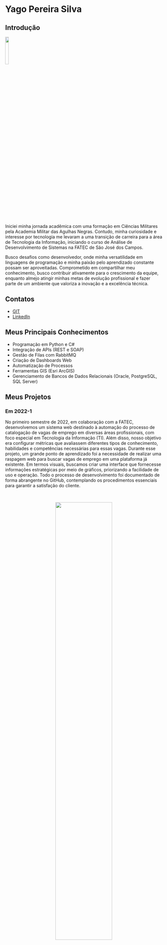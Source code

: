 # Yago Pereira Silva

## Introdução
<img src='/readme/yago.jpeg' width="15%" />

Iniciei minha jornada acadêmica com uma formação em Ciências Militares pela Academia Militar das Agulhas Negras. Contudo, minha curiosidade e interesse por tecnologia me levaram a uma transição de carreira para a área de Tecnologia da Informação, iniciando o curso de Análise de Desenvolvimento de Sistemas na FATEC de São José dos Campos.

Busco desafios como desenvolvedor, onde minha versatilidade em linguagens de programação e minha paixão pelo aprendizado constante possam ser aproveitadas. Comprometido em compartilhar meu conhecimento, busco contribuir ativamente para o crescimento da equipe, enquanto almejo atingir minhas metas de evolução profissional e fazer parte de um ambiente que valoriza a inovação e a excelência técnica.

## Contatos
* [GIT](https://github.com/YagoPSilva)
* [LinkedIn](https://www.linkedin.com/in/yago-pereira21/)

## Meus Principais Conhecimentos
* Programação em Python e C#
* Integração de APIs (REST e SOAP)
* Gestão de Filas com RabbitMQ
* Criação de Dashboards Web
* Automatização de Processos
* Ferramentas GIS (Esri ArcGIS)
* Gerenciamento de Bancos de Dados Relacionais (Oracle, PostgreSQL, SQL Server)

## Meus Projetos

### Em 2022-1


No primeiro semestre de 2022, em colaboração com a FATEC, desenvolvemos um sistema web destinado à automação do processo de catalogação de vagas de emprego em diversas áreas profissionais, com foco especial em Tecnologia da Informação (TI). Além disso, nosso objetivo era configurar métricas que avaliassem diferentes tipos de conhecimento, habilidades e competências necessárias para essas vagas. Durante esse projeto, um grande ponto de aprendizado foi a necessidade de realizar uma raspagem web para buscar vagas de emprego em uma plataforma já existente. Em termos visuais, buscamos criar uma interface que fornecesse informações estratégicas por meio de gráficos, priorizando a facilidade de uso e operação. Todo o processo de desenvolvimento foi documentado de forma abrangente no GitHub, contemplando os procedimentos essenciais para garantir a satisfação do cliente.

<br>
  <p align="center">
    <img src="readme/2022-1/gif-home-vagas.gif" width="60%" />
</p>

<br>
  <p align="center">
    <img src="readme/2022-1/cadastro-login-interfaceadm.gif" width="60%" />
</p>

<br>
  <p align="center">
    <img src="readme/2022-1/cursos-metricas-localização.gif" width="60%" />
</p>

Para mais informações:
[GIT](https://github.com/Fiv5TechCo/API-1ADS-2022-1)

#### Tecnologias Utilizadas
* HTML5 (Front-end) 
* CSS3 (Front-end)
* Java Script (Front-end)
* Bootstrap (Front-end)
* Python (Back-end)
* Flask (Back-end)
* SQLite (Banco de Dados)
* Github (Documentação e Versionamento)
* Figma (Prototipagem)

#### Contribuições Pessoais
Durante minha participação no projeto, desempenhei um papel essencial tanto no desenvolvimento técnico quanto na gestão eficaz da equipe. Como Scrum Master, fui encarregado de liderar e coordenar as atividades do time, garantindo a adesão aos princípios ágeis e promovendo um ambiente de trabalho colaborativo e produtivo.

Minhas responsabilidades incluíam o gerenciamento das tarefas da equipe, desde o planejamento até a entrega, utilizando metodologias ágeis para garantir o cumprimento dos prazos e a qualidade do trabalho. Além disso, fui responsável por facilitar as reuniões diárias, as sessões de planejamento de sprint e as retrospectivas, promovendo a comunicação eficaz e a resolução de impedimentos.

Além do meu papel como Scrum Master, também contribuí ativamente para o desenvolvimento técnico do projeto. Fui responsável pela implementação das rotas e pela configuração inicial da aplicação com Flask, além de criar a conexão com o banco de dados SQLite e a realização da raspagem de dados por meio da biblioteca Beautiful Soup.

Na parte de interface do usuário, atuei a criação de templates HTML dinâmicos e a estilização com Bootstrap, garantindo uma experiência de usuário atraente e intuitiva. Também implementei situações lógicas em HTML usando o Jinja, como a paginação, para melhorar a usabilidade da plataforma.

Adicionalmente, desempenhei um papel-chave na geração de gráficos de burndown, fornecendo uma visão clara do progresso do projeto ao longo do tempo e auxiliando na identificação de possíveis desafios e áreas de melhoria.

Minha abordagem, combinada com minhas habilidades técnicas e de liderança, foram fundamentais para o sucesso deste projeto. Estou extremamente orgulhoso de ter contribuído de maneira significativa tanto para o desenvolvimento técnico quanto para a gestão eficaz da equipe.

#### Hard Skills
* HTML5 - Capacidade de criar estruturas semânticas em páginas web, proporcionando uma organização clara e eficiente do conteúdo. (Tenho autonomia)
* CSS3 - Habilidade para estilizar páginas web de forma autônoma, garantindo uma apresentação visual atrativa e coerente com os padrões modernos de design, utilizando frameworks como Bootstrap para agilizar o desenvolvimento. (Tenho autonomia)
* JavaScript - Competência em manipular o DOM e desenvolver lógica de programação, enriquecendo a interatividade e funcionalidade das aplicações web, e também utilizando frameworks como jQuery para simplificar o desenvolvimento. (Tenho autonomia)
* Python - Habilidade em desenvolver lógica de programação de maneira independente, utilizando Python como linguagem principal e também frameworks como Flask para desenvolvimento web. (Tenho autonomia)
* SQL - Capacidade de realizar operações CRUD de forma autônoma em bancos de dados SQLite, garantindo a eficiência e integridade na manipulação de dados. (Tenho autonomia)
* Scrum Master - Experiência em liderar equipes e coordenar atividades de acordo com metodologias ágeis, garantindo o cumprimento de prazos e a qualidade do trabalho. (Tenho autonomia)
* Gráficos de Burndown - Capacidade de criar e interpretar gráficos de burndown, fornecendo insights valiosos sobre o progresso do projeto ao longo do tempo e auxiliando na tomada de decisões estratégicas. (Tenho autonomia)

#### Soft Skills
* Colaboração - Demonstrei habilidades de colaboração ao trabalhar em equipe, compartilhando conhecimento, ajudando colegas com dificuldades e contribuindo para um ambiente de trabalho positivo e produtivo.
* Adaptabilidade - Mostrei capacidade de me adaptar a diferentes situações e exigências do projeto, ajustando-me às mudanças de prioridades, prazos e requisitos conforme necessário para alcançar os objetivos.
* Pensamento Crítico - Utilizei habilidades de pensamento crítico para analisar problemas complexos, identificar soluções eficazes e tomar decisões embasadas, contribuindo para o sucesso do projeto.
* Resolução de Problemas: Demonstrei habilidades sólidas em resolução de problemas ao enfrentar desafios técnicos e encontrar soluções eficientes e inovadoras, contribuindo para o avanço e aprimoramento do projeto.
* Gestão do Tempo - Gerenciei eficientemente meu tempo e minhas tarefas, priorizando atividades, cumprindo prazos e mantendo o projeto dentro do cronograma estabelecido.
* Proatividade - Tomei iniciativas e busquei constantemente maneiras de melhorar o projeto, identificando oportunidades de otimização, antecipando possíveis problemas e tomando medidas preventivas.
* Adaptabilidade - Demonstrei flexibilidade e adaptabilidade ao lidar com mudanças de escopo, requisitos ou tecnologias, ajustando-me rapidamente às novas circunstâncias e garantindo a continuidade do progresso do projeto.

### Em 2022-2


No segundo semestre de 2022, em parceria com a TrackCash, propomos o desenvolvimento de um Software Desktop com o objetivo de otimizar o processo de reconciliação financeira. O projeto visa criar uma plataforma que autorize o acesso automatizado às informações de vendas dos clientes da TrackCash por meio de API's e planilhas, simplificando a conciliação financeira. Nosso foco será garantir uma interface intuitiva e segura, priorizando a proteção dos dados dos clientes. Todo o processo será documentado e implementado seguindo as melhores práticas de gestão de projetos, com o compromisso de atender às necessidades específicas da TrackCash.

<br>
  <p align="center">
    <img src="/readme/2022-2/Cadastro_canais_adm.gif" width="60%" />
</p>

<br>
  <p align="center">
    <img src="/readme/2022-2/Config_canais.gif" width="60%" />
</p>

<br>
  <p align="center">
    <img src="/readme/2022-2/Config_canais_token.gif" width="60%" />
</p>

Para mais informações:
[GIT](https://github.com/micael-leal/API-FATEC-2-SEM)

#### Tecnologias Utilizadas
* Java (Back-end e Front-end com JavaFX)
* MySQL (Banco de Dados)
* Figma (Prototipagem)
* Git (Versionamento)
* Github (Documentação e Versionamento)
* Scene Builder (Front-end)

#### Contribuições Pessoais
Durante o projeto em parceria com a TrackCash participei de várias etapas fundamentais do desenvolvimento do Software Desktop voltado para otimização do processo de reconciliação financeira. Em primeiro lugar, contribuí significativamente com a configuração do banco de dados, criando um script SQL detalhado que contemplava a criação das tabelas necessárias e auxiliando na modelagem dos dados, garantindo uma estrutura sólida e eficiente para armazenar as informações financeiras dos clientes da TrackCash.

Além disso, fui responsável pela implementação da lógica de recuperação de e-mail, um aspecto crucial para a segurança e a conveniência dos usuários do sistema. Utilizei o protocolo SMTP e o pacote Java Mail para desenvolver um mecanismo robusto que permitisse o envio seguro de tokens de recuperação de senha para os clientes da TrackCash, proporcionando uma experiência de usuário tranquila e confiável.

Outra contribuição significativa foi a criação da interface gráfica do sistema utilizando JavaFX, com o apoio do Scene Builder. Esta etapa envolveu a concepção e implementação de telas intuitivas e visualmente atraentes, garantindo uma experiência de usuário agradável e eficiente. Além disso, trabalhei na implementação das funcionalidades de login como administrador, garantindo que apenas usuários autorizados tivessem acesso privilegiado ao sistema, e desenvolvi interfaces adicionais para as operações específicas de administrador, garantindo uma usabilidade fluida e consistente em todo o sistema.

#### Hard Skills
* SQL - Habilidade em criar scripts SQL para configuração de bancos de dados e modelagem de dados, assegurando uma estrutura sólida e eficiente para armazenamento de informações financeiras. (Tenho autonomia)
* Protocolo SMTP e Java Mail - Competência em utilizar protocolos de comunicação e pacotes específicos como Java Mail para implementar a funcionalidade de recuperação de e-mail, garantindo a segurança e confiabilidade no envio de tokens de recuperação de senha. (Tenho autonomia)
* JavaFX e Scene Builder - Capacidade de desenvolver interfaces gráficas utilizando JavaFX e Scene Builder, proporcionando uma experiência de usuário intuitiva e atraente, e facilitando a interação com o sistema. (Tenho autonomia parcial)
* Administração de Privilégios de Usuário - Habilidade em implementar funcionalidades de login como administrador e definir privilégios de usuário, assegurando que apenas usuários autorizados tenham acesso privilegiado ao sistema. (Tenho autonomia)
* Desenvolvimento Independente - Competência em trabalhar de forma autônoma na implementação de funcionalidades específicas do projeto, demonstrando capacidade de resolver problemas e alcançar objetivos sem supervisão direta. (Tenho autonomia)

#### Soft Skills
* Comunicação Efetiva - Demonstrei habilidade em comunicar de forma clara e eficiente os requisitos do banco de dados aos membros da equipe, garantindo uma compreensão mútua e uma implementação precisa da estrutura de dados necessária para o projeto.
* Colaboração Proativa - Contribuí ativamente para as reuniões de equipe, oferecendo insights e sugestões para melhorar a lógica de recuperação de e-mail e a interface gráfica, promovendo um ambiente de colaboração e inovação.
* Resolução de Problemas - Enfrentei desafios na implementação da lógica de recuperação de e-mail, identificando e corrigindo erros no código Java Mail, garantindo que o processo de envio de tokens de recuperação de senha fosse confiável e eficaz.
* Adaptabilidade - Adaptei-me às mudanças nos requisitos do projeto, ajustando a interface gráfica com base no feedback do cliente e integrando novas funcionalidades, como a administração de privilégios de usuário, de forma oportuna e eficiente.

### Em 2023-1


No primeiro semestre de 2023, em colaboração com a Visiona, nosso objetivo foi desenvolver um aplicativo web escalável baseado em microsserviços, adotando os princípios SOLID. O projeto abrangeu todas as etapas, desde documentação até implementação e distribuição, com uso de Git, code review e CI/CD. Optamos por um banco de dados relacional para garantir a transformação eficiente de dados em informações. A proposta central envolveu a criação de um sistema de gerenciamento de usuários completo, incluindo funcionalidades como criação, visualização, edição e remoção, junto a um serviço de autenticação/autorização robusto. Este projeto representou uma oportunidade para aplicar teoria na prática, resultando em uma solução de software de alta qualidade e desempenho.

<br>
  <p align="center">
    <img src="readme/2023-1/login_dashboard.gif" width="60%" />
</p>

Para mais informações:
[GIT](https://github.com/CamilaRedondo/API-FATEC-3-SEM/tree/Development)

#### Tecnologias Utilizadas
* React (Front-end)
* NodeJS (Back-end)
* Postgres (Banco de Dados)
* Git (Versionamento)
* Github (Documentação e Versionamento)
* Figma (Prototipagem)

#### Contribuições Pessoais
Durante o primeiro semestre de 2023 desempenhei um papel importante em várias etapas do desenvolvimento da aplicação web. Em primeiro lugar, concentrei-me na criação da página de login e na implementação de componentes reutilizáveis com React no frontend. Esta tarefa foi fundamental para garantir uma interface de usuário dinâmica e responsiva, facilitando a interação dos usuários com a aplicação.

Além disso, assumi a responsabilidade pela segurança do sistema, especialmente no que diz respeito à encriptação de senhas utilizando a biblioteca Bcrypt. Esta medida foi essencial para proteger os dados sensíveis dos usuários contra possíveis ataques cibernéticos.

Outra área na qual contribuí significativamente foi na verificação da navegação na aplicação, assegurando redirecionamentos eficientes entre as diferentes páginas. Isso proporcionou uma experiência de usuário mais suave e intuitiva.

Trabalhei na implementação do sistema de recuperação de senhas por e-mail, com foco especial nas rotas de atualização de senha no backend. Isso exigiu a integração de diferentes componentes do sistema, desde a geração de tokens até a interação com serviços de e-mail, para garantir uma experiência de usuário contínua e segura.

Por fim, contribuí para a criação de uma página de not found personalizada, incluindo o design, para melhorar a experiência do usuário em situações de erro. Esta etapa foi importante para garantir uma experiência consistente e agradável para os usuários, mesmo em casos de páginas não encontradas.

#### Hard Skills
* React - Competência em desenvolver interfaces de usuário dinâmicas e responsivas utilizando o framework React, garantindo uma experiência de usuário fluída e interativa. (Tenho autonomia)
* Node.js - Habilidade em desenvolver o backend da aplicação utilizando Node.js, permitindo a construção de servidores web eficientes e escaláveis. (Tenho autonomia)
* Encriptação de Senhas com Bcrypt - Capacidade de implementar segurança de dados eficaz, protegendo as senhas dos usuários por meio da encriptação utilizando a biblioteca Bcrypt. (Tenho autonomia)
* Integração de Serviços de E-mail - Competência em integrar serviços de e-mail à aplicação, possibilitando o envio de e-mails automatizados para recuperação de senhas e outras funcionalidades. (Tenho autonomia)
* Verificação de Navegação na Aplicação - Habilidade em garantir uma navegação suave e intuitiva na aplicação, assegurando redirecionamentos eficientes entre as diferentes páginas. (Tenho autonomia)
* Criação de Interfaces Gráficas com Design - Capacidade de criar interfaces gráficas visualmente atrativas e funcionais, contribuindo para uma experiência de usuário agradável e eficiente. (Tenho autonomia)
* Desenvolvimento de Requisições HTTP com Fetch - Competência em realizar requisições HTTP utilizando o método Fetch do React, permitindo a comunicação entre o frontend e o backend de forma eficiente e assíncrona. (Tenho autonomia)
* Manipulação de Dados em Bancos de Dados Relacionais - Habilidade em realizar operações CRUD (Create, Read, Update, Delete) em bancos de dados relacionais, garantindo a eficiência na manipulação de dados da aplicação. (Tenho autonomia)

#### Soft Skills
* Comunicação Efetiva - Capacidade de comunicar de forma clara e eficiente com os membros da equipe e stakeholders, explicando detalhadamente a implementação da página de login e dos componentes reutilizáveis com React, garantindo uma compreensão mútua e alinhada dos requisitos e funcionalidades.
* Trabalho em Equipe Colaborativo - Habilidade em colaborar de forma eficaz com colegas de equipe na resolução de problemas específicos, como a integração do sistema de recuperação de senha por e-mail, discutindo soluções e compartilhando conhecimento para implementar uma funcionalidade robusta e eficiente.
* Foco em Resultados - Orientação para resultados, mantendo-se focado em alcançar objetivos específicos do projeto, como a criação do sistema de gerenciamento de usuários com funcionalidades de criação, visualização, edição e remoção, garantindo a entrega de uma solução completa e funcional.
* Resiliência - Capacidade de lidar com desafios e contratempos, como a resolução de problemas durante a implementação da lógica de recuperação de senha por e-mail, mantendo-se motivado e perseverante para encontrar soluções eficazes e garantir o progresso contínuo do projeto.
* Pensamento Crítico - Competência em analisar e avaliar diferentes abordagens para resolver problemas técnicos, como a seleção da melhor estratégia para a integração de serviços de e-mail no sistema de recuperação de senha, considerando critérios técnicos e requisitos específicos do projeto para tomar decisões informadas.

### Em 2023-2


No segundo semestre de 2023, em parceria com a Greenneat, desenvolvemos uma plataforma inovadora com o objetivo de gerenciar créditos utilizados como contrapartida na coleta de materiais pelos parceiros nos estabelecimentos cadastrados. Esta solução permitiu aos parceiros comparar e revender óleo para a Greenneat, utilizando os créditos obtidos para adquirir saneantes na loja virtual da empresa. Além disso, a plataforma ofereceu acesso a um histórico detalhado de transações para parceiros e estabelecimentos, enquanto o administrador teve controle total sobre os registros e acesso a um dashboard com informações estratégicas sobre a economia circular.

<br>
  <p align="center">
    <img src="readme/2023-2/cadastro.gif" width="60%" />
</p>

<br>
  <p align="center">
    <img src="readme/2023-2/login_recuperacaoSenha.gif" width="60%" />
</p>

Para mais informações:
[GIT](https://github.com/JoaoHenrique7/API-FATEC-4-SEM)

#### Tecnologias Utilizadas
* React (Front-end)
* NodeJS (Back-end)
* Git (Versionamento)
* Figma (Prototipagem)
* Github (Documentação e Versionamento)
* SQLite (Banco de Dados)

#### Contribuições Pessoais
Durante o projeto, desempenhei um papel fundamental em várias áreas-chave. Em primeiro lugar, liderei a criação de um sistema abrangente de listagem de usuários, tanto no frontend, desenvolvendo uma tabela componentizada utilizando React, quanto no backend, onde fui responsável pela implementação das rotas correspondentes. Esta funcionalidade foi crucial para garantir uma interface intuitiva e eficiente para os usuários.

Além disso, concentrei meus esforços na funcionalidade principal do sistema, que envolvia transações de óleo entre os usuários. Desenvolvi os formulários no frontend e implementei toda a lógica no backend, assegurando o correto armazenamento das informações no banco de dados. Isso incluiu não apenas a lógica de negócios para processar as transações, mas também a criação de algoritmos para converter valores e garantir a precisão dos cálculos.

Um aspecto adicional do meu trabalho foi a implementação de um serviço para permitir que os usuários atualizassem a quantidade de óleo disponível para transações. Este serviço foi projetado para ser simples e intuitivo, oferecendo aos usuários uma maneira fácil de manter seus estoques atualizados e prontos para transações futuras.

#### Hard Skills
* React - Competência em desenvolver componentes reutilizáveis e construir interfaces de usuário dinâmicas, proporcionando uma experiência interativa e responsiva para os usuários. (Tenho autonomia)
* Node.js - Habilidade para criar e gerenciar o backend da aplicação, desenvolvendo rotas, controladores e serviços para processar as requisições dos clientes de forma eficiente. (Tenho autonomia)
* Utilização de Banco de Dados SQLite - Habilidade em usar o SQLite para armazenar e gerenciar dados relevantes para a aplicação, como registros de transações e controle de estoque disponível. (Tenho autonomia)
* Lógica de Programação - Competência em desenvolver algoritmos e estruturas de dados eficientes, exemplificada na implementação da lógica de transações de óleo entre os usuários, garantindo o correto processamento e registro das transações. (Tenho autonomia)
* Análise de Requisitos e Regras de Negócio - Habilidade em compreender e interpretar requisitos do cliente e regras de negócio, demonstrada na análise e implementação das funcionalidades principais do sistema, como o processo de transação de óleo e controle de estoque disponível. (Tenho autonomia)

#### Soft Skills
* Colaboração Efetiva - Demonstração de habilidade em integrar a lógica de transações de óleo com outros aspectos do sistema, como a interface de usuário e o controle de estoque, em cooperação com outros membros da equipe de desenvolvimento.
* Comunicação Clara e Eficiente - Habilidade em explicar detalhadamente a implementação da lógica de transações de óleo para outros membros da equipe, garantindo uma compreensão clara do funcionamento do sistema e facilitando a colaboração no projeto.
* Resolução de Problemas em Equipe - Capacidade de identificar e resolver problemas relacionados à lógica de transações de óleo em conjunto com outros desenvolvedores, implementando soluções criativas e eficazes para garantir o funcionamento adequado do sistema.
* Adaptabilidade - Flexibilidade para ajustar a lógica de transações de óleo conforme necessário, em resposta a mudanças nos requisitos do projeto ou nos feedbacks dos usuários, garantindo que o sistema permaneça eficiente e atualizado.
* Foco em Resultados - Orientação para alcançar os objetivos específicos relacionados à lógica de transações de óleo, priorizando tarefas e recursos para garantir que o componente essencial do sistema seja entregue dentro dos prazos estabelecidos.
* Atitude Proativa - Iniciativa em antecipar possíveis problemas na lógica de transações de óleo e tomar medidas preventivas para evitá-los, garantindo a estabilidade e o desempenho do sistema durante todo o desenvolvimento.

### Em 2024-1


No primeiro semestre de 2024, em colaboração com a Oracle, desenvolvemos um sistema de gestão de parceiros em plataforma mobile para centralizar e automatizar atividades relacionadas à gestão de parceiros de negócios. O sistema permite cadastrar, editar, excluir e monitorar dados dos parceiros, acompanhando o desenvolvimento de conhecimento para remuneração e extraindo relatórios de desempenho. Priorizamos uma interface intuitiva e eficiente, incluindo funcionalidades de administração com cadastro e edição de administradores, além de um sistema de login com diferentes níveis de acesso. Todo o desenvolvimento foi documentado no GitHub, garantindo transparência e manutenção futura.

<br>
  <p align="center">
    <img src="readme/2024-1/loginAdministrador.gif" width="30%" />
</p>

<br>
  <p align="center">
    <img src="readme/2024-1/loginConsultorAliancas.gif" width="30%" />
</p>

<br>
  <p align="center">
    <img src="readme/2024-1/adicionarConsultorAliancas.gif" width="30%" />
</p>

<br>
  <p align="center">
    <img src="readme/2024-1/editarConsultorAliancas.gif" width="30%" />
</p>

<br>
  <p align="center">
    <img src="readme/2024-1/adicionarParceiro.gif" width="30%" />
</p>

<br>
  <p align="center">
    <img src="readme/2024-1/adicionarTrackExpertise.gif" width="30%" />
</p>

<br>
  <p align="center">
    <img src="readme/2024-1/dashboard.gif" width="30%" />
</p>

<br>
  <p align="center">
    <img src="readme/2024-1/filter.gif" width="30%" />
</p>

Para mais informações:
[GIT](https://github.com/henriqFerreira/API-FATEC-5-SEM)

#### Tecnologias Utilizadas
* React Native (Front-end)
* NodeJS (Back-end)
* Git (Versionamento)
* Figma (Prototipagem)
* Github (Documentação e Versionamento)
* MongoDB (Banco de Dados)

#### Contribuições Pessoais
Como Product Owner, atuei diretamente junto ao cliente, definindo requisitos essenciais, histórias de usuário detalhadas e critérios de aceitação claros. Esta interação constante garantiu que as necessidades do cliente fossem plenamente compreendidas e traduzidas de forma eficaz nas funcionalidades do sistema. Além disso, fui responsável pela confecção e manutenção dos backlogs do produto e de cada sprint, priorizando tarefas de acordo com o valor de negócio e a urgência, assegurando uma entrega contínua de valor.

No front-end, desenvolvi funcionalidades para a usabilidade do sistema, incluindo a criação de filtros dinâmicos de pesquisa com base em nome e email, que facilitam a localização rápida de informações. Também desenvolvi componentes para a máscara de senhas, aumentando a segurança das entradas de dados e aprimorando a experiência do usuário.

Além disso, fui responsável pela modelagem das collections no MongoDB. Esta tarefa envolveu definir a estrutura de dados de forma eficiente e alinhada aos requisitos do sistema, garantindo que o armazenamento e a recuperação das informações fossem rápidos e precisos, suportando todas as funcionalidades planejadas para o sistema.

#### Hard Skills
* Product Owner - Experiência em trabalhar diretamente com o cliente para definir requisitos, histórias de usuário e critérios de aceitação, assegurando uma compreensão clara das necessidades do negócio e uma entrega eficaz de funcionalidades. (Tenho autonomia)
* Backlog Management - Habilidade em criar e manter backlogs de produto e sprint, priorizando tarefas com base no valor de negócio e urgência, garantindo uma entrega contínua e alinhada às expectativas do cliente. (Tenho autonomia)
* React Native - Competência em desenvolver aplicações móveis nativas utilizando React Native, criando interfaces de usuário dinâmicas e responsivas que melhoram a experiência do usuário. (Tenho autonomia parcial)
* TypeScript - Habilidade em utilizar TypeScript para desenvolver código seguro e escalável, garantindo maior robustez e facilidade de manutenção no desenvolvimento. (Tenho autonomia)
* MongoDB - Competência em modelar collections e estruturar dados de forma eficiente, assegurando uma manipulação e recuperação de dados rápida e precisa. (Tenho autonomia)

#### Soft Skills
* Comunicação Efetiva - Transmissão clara dos requisitos do cliente para a equipe de desenvolvimento, garantindo uma compreensão precisa das necessidades do projeto.
* Colaboração - Trabalho de forma colaborativa com a equipe de desenvolvimento na implementação de funcionalidades, compartilhando ideias e soluções para alcançar os objetivos do projeto.
* Adaptabilidade - Adaptação rápida a mudanças nos requisitos do projeto, ajustando prioridades e tarefas para garantir uma resposta eficaz às novas demandas.
* Gestão do Tempo - Gerenciamento eficaz do tempo, priorizando tarefas e cumprindo prazos estabelecidos, garantindo uma entrega pontual das funcionalidades.
* Pensamento Crítico - Análise crítica dos requisitos do projeto, avaliando as possíveis implicações e tomando decisões fundamentadas para alcançar os objetivos estabelecidos.
* Resiliência - Atuação positiva com contratempos durante o desenvolvimento, mantendo o foco nos objetivos do projeto e buscando soluções alternativas para superar desafios.

### Em 2024-2
Mesmo formato
